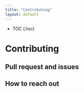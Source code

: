 ```yaml
---
title: "Contributing"
layout: default
---
```

* TOC
{:toc}

# Contributing

## Pull request and issues

## How to reach out
